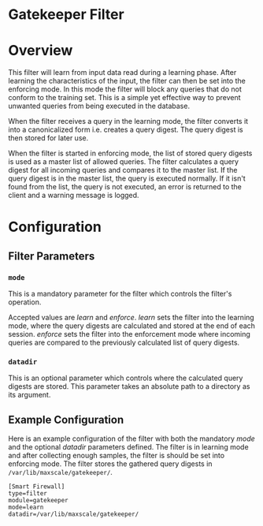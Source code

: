 # Gatekeeper Filter

# Overview

This filter will learn from input data read during a learning phase. After
learning the characteristics of the input, the filter can then be set into
the enforcing mode. In this mode the filter will block any queries that do
not conform to the training set. This is a simple yet effective way to prevent
unwanted queries from being executed in the database.

When the filter receives a query in the learning mode, the filter converts it
into a canonicalized form i.e. creates a query digest. The query digest is then
stored for later use.

When the filter is started in enforcing mode, the list of stored query digests
is used as a master list of allowed queries. The filter calculates a query
digest for all incoming queries and compares it to the master list. If the
query digest is in the master list, the query is executed normally. If it
isn't found from the list, the query is not executed, an error is returned
to the client and a warning message is logged.

# Configuration

## Filter Parameters

### `mode`

This is a mandatory parameter for the filter which controls the filter's operation.

Accepted values are _learn_ and _enforce_. _learn_ sets the filter into the
learning mode, where the query digests are calculated and stored at the end of
each session. _enforce_ sets the filter into the enforcement mode where incoming
queries are compared to the previously calculated list of query digests.

### `datadir`

This is an optional parameter which controls where the calculated query digests
are stored. This parameter takes an absolute path to a directory as its argument.

## Example Configuration

Here is an example configuration of the filter with both the mandatory _mode_
and the optional _datadir_ parameters defined. The filter is in learning mode
and after collecting enough samples, the filter is should be set into enforcing
mode. The filter stores the gathered query digests in `/var/lib/maxscale/gatekeeper/`.

```
[Smart Firewall]
type=filter
module=gatekeeper
mode=learn
datadir=/var/lib/maxscale/gatekeeper/
```
